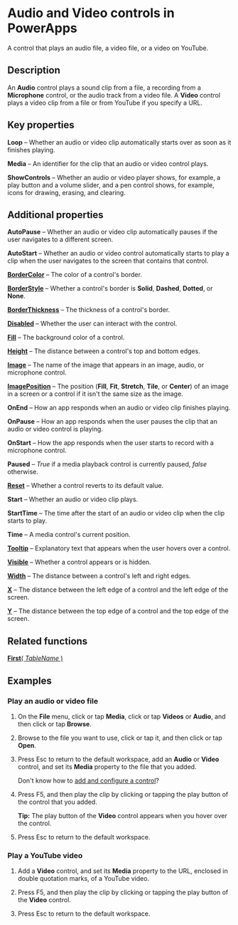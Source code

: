 <properties
    pageTitle="Audio and Video controls: reference | Microsoft PowerApps"
    description="Information, including properties and examples, about the Audio and Video controls"
    services=""
    suite="powerapps"
    documentationCenter="na"
    authors="aftowen"
    manager="erikre"
    editor=""
    tags=""/>

<tags
   ms.service="powerapps"
   ms.devlang="na"
   ms.topic="article"
   ms.tgt_pltfrm="na"
   ms.workload="na"
   ms.date="02/29/2016"
   ms.author="anneta"/>

# Audio and Video controls in PowerApps #
A control that plays an audio file, a video file, or a video on YouTube.

## Description ##
An **Audio** control plays a sound clip from a file, a recording from a **Microphone** control, or the audio track from a video file. A **Video** control plays a video clip from a file or from YouTube if you specify a URL.

## Key properties ##

**Loop** – Whether an audio or video clip automatically starts over as soon as it finishes playing.

**Media** – An identifier for the clip that an audio or video control plays.

**ShowControls** – Whether an audio or video player shows, for example, a play button and a volume slider, and a pen control shows, for example, icons for drawing, erasing, and clearing.

## Additional properties ##

**AutoPause** – Whether an audio or video clip automatically pauses if the user navigates to a different screen.

**AutoStart** – Whether an audio or video control automatically starts to play a clip when the user navigates to the screen that contains that control.

**[BorderColor](../properties/properties-color-border.md)** – The color of a control's border.

**[BorderStyle](../properties/properties-color-border.md)** – Whether a control's border is **Solid**, **Dashed**, **Dotted**, or **None**.

**[BorderThickness](../properties/properties-color-border.md)** – The thickness of a control's border.

**[Disabled](../properties/properties-core.md)** – Whether the user can interact with the control.

**[Fill](../properties/properties-color-border.md)** – The background color of a control.

**[Height](../properties/properties-size-location.md)** – The distance between a control's top and bottom edges.

**[Image](../properties/properties-visual.md)** – The name of the image that appears in an image, audio, or microphone control.

**[ImagePosition](../properties/properties-visual.md)** – The position (**Fill**, **Fit**, **Stretch**, **Tile**, or **Center**) of an image in a screen or a control if it isn't the same size as the image.

**OnEnd** – How an app responds when an audio or video clip finishes playing.

**OnPause** – How an app responds when the user pauses the clip that an audio or video control is playing.

**OnStart** – How the app responds when the user starts to record with a microphone control.

**Paused** – *True* if a media playback control is currently paused, *false* otherwise.

**[Reset](../properties/properties-core.md)** – Whether a control reverts to its default value.

**Start** – Whether an audio or video clip plays.

**StartTime** – The time after the start of an audio or video clip when the clip starts to play.

**Time** – A media control's current position.

**[Tooltip](../properties/properties-core.md)** – Explanatory text that appears when the user hovers over a control.

**[Visible](../properties/properties-core.md)** – Whether a control appears or is hidden.

**[Width](../properties/properties-size-location.md)** – The distance between a control's left and right edges.

**[X](../properties/properties-size-location.md)** – The distance between the left edge of a control and the left edge of the screen.

**[Y](../properties/properties-size-location.md)** – The distance between the top edge of a control and the top edge of the screen.

## Related functions ##

[**First**( *TableName* )](../functions/function-first-last.md)

## Examples ##
### Play an audio or video file ###
1. On the **File** menu, click or tap **Media**, click or tap **Videos** or **Audio**, and then click or tap **Browse**.

1. Browse to the file you want to use, click or tap it, and then click or tap **Open**.

1. Press Esc to return to the default workspace, add an **Audio** or **Video** control, and set its **Media** property to the file that you added.

	Don't know how to [add and configure a control](../add-configure-controls.md)?

1. Press F5, and then play the clip by clicking or tapping the play button of the control that you added.

	**Tip:** The play button of the **Video** control appears when you hover over the control.

1. Press Esc to return to the default workspace.

### Play a YouTube video ###
1. Add a **Video** control, and set its **Media** property to the URL, enclosed in double quotation marks, of a YouTube video.

1. Press F5, and then play the clip by clicking or tapping the play button of the **Video** control.

1. Press Esc to return to the default workspace.

